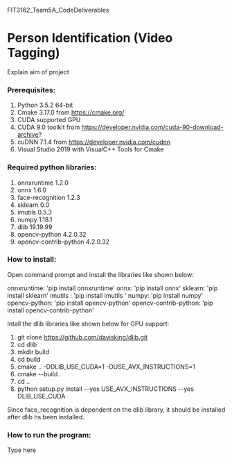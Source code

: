 FIT3162_Team5A_CodeDeliverables

# **Person Identification (Video Tagging)**

Explain aim of project

### **Prerequisites:**

1. Python 3.5.2 64-bit
2. Cmake 3.17.0 from https://cmake.org/
3. CUDA supported GPU 
4. CUDA 9.0 toolkit from https://developer.nvidia.com/cuda-90-download-archive?
5. cuDNN 7.1.4 from https://developer.nvidia.com/cudnn
6. Visual Studio 2019 with VisualC++ Tools for Cmake

### **Required python libraries:**

1. onnxruntime 1.2.0	
2. onnx 1.6.0
3. face-recognition 1.2.3	
4. sklearn 0.0
5. imutils 0.5.3	
6. numpy 1.18.1
7. dlib	19.19.99
8. opencv-python 4.2.0.32
9. opencv-contrib-python 4.2.0.32


### **How to install:**

Open command prompt and install the libraries like shown below:

onnxruntime: 'pip install onnxruntime'
onnx: 'pip install onnx'
sklearn: 'pip install sklearn'
imutils : 'pip install imutils '
numpy: 'pip install numpy'
opencv-python: 'pip install opencv-python'
opencv-contrib-python: 'pip install opencv-contrib-python'

Intall the dlib libraries like shown below for GPU support:

1. git clone https://github.com/davisking/dlib.git
2. cd dlib
3. mkdir build
4. cd build
5. cmake .. -DDLIB_USE_CUDA=1 -DUSE_AVX_INSTRUCTIONS=1
6. cmake --build .
7. cd ..
8. python setup.py install --yes USE_AVX_INSTRUCTIONS --yes DLIB_USE_CUDA

Since face_recognition is dependent on the dlib library, it should be installed after dlib hs been installed.

### **How to run the program:**

Type here




